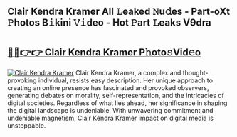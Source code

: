 ## Clair Kendra Kramer All 𝙻eaked 𝙽u𝚍es - Part-oXt 𝙿hotos B𝚒kini 𝚅𝚒deo - Hot 𝙿art 𝙻eaks V9dra

# <h2><a href="http://ld1ceq.urlbe.top/?page=Clair+Kendra+Kramer">🔗🔗👉👉 Clair Kendra Kramer P𝚑oto𝚜Vid𝚎o</a></h2>

[![Clair Kendra Kramer](https://i.imgur.com/eBuTRDB.gif)](http://ld1ceq.urlbe.top/?page=Clair+Kendra+Kramer)
Clair Kendra Kramer, a complex and thought-provoking individual, resists easy description. Her unique approach to creating an online presence has fascinated and provoked observers, generating debates on morality, self-representation, and the intricacies of digital societies. Regardless of what lies ahead, her significance in shaping the digital landscape is undeniable. With unwavering commitment and undeniable magnetism, Clair Kendra Kramer impact on digital media is unstoppable.
